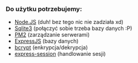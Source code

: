 ### Do użytku potrzebujemy:
- [Node.JS](https://nodejs.org/en) (duh! bez tego nic nie zadziała xd)
- [Sqlite3](https://www.npmjs.com/package/sqlite3) (połączyć sobie trzeba bazy danych :P)
- [PM2](https://pm2.keymetrics.io/) (zarządzanie serwerami)
- [ExpressJS](https://expressjs.com/) (bazy danych)
- [bcrypt](https://www.npmjs.com/package/bcrypt) (enkrypcja/dekrypcja)
- [express-session](https://www.npmjs.com/package/express-session) (handlowanie sesji)